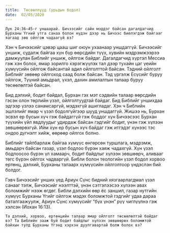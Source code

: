 ```yaml
---
title:  Төсөөллүүд (урьдын бодол)
date:  02/05/2020
---
```


`Лук 24:36–45-г уншаарай. Бичээсийг сайн мэддэг байсан дагалдагчид Бурханы Үгний утга санаа болон нүдэн дээр нь Бичээс биелэгдэж байгааг яагаад зөв ойлгож чадаагүй вэ?`

Хэн ч Бичээсийг цэвэр цааш шиг оюун ухаанаар уншдаггүй. Бичээсийг уншиж, судалж байгаа хүн бүр өөрсдийн түүх, хувийн мэдрэмжээрээ дамжуулан Библийг уншиж, ойлгож байдаг. Дагалдагчид хүртэл Мессиа гэж хэн болох, ямар зорилго хэрэгжүүлэх тал дээр тухайн цаг үеийн хүмүүсийн ойлгож байсантай адил ойлголттой байсан. Тэдний ойлголт Библийг зөвөөр ойлгоход саад болж байсан. Тэд үргэлж Есүсийг буруу ойлгож, Түүний амьдрал, үхэл, дахин амилалтын талаар буруу төсөөлөлтэй байсан.

Бид дэлхий, бодит байдал, Бурхан гэх мэт сэдвийн талаар өөрсдийн гэсэн олон төрлийн үзэл, ойлголтуудтай байдаг. Бид Библийг уншихдаа эдгээр үзлээ санамсаргүй, мэдэхгүй ашигладаг. Хэн ч Библийн эшлэлийг ямар ч үзэл бодолгүйгээр шууд уншдаггүй. Жишээ нь, Бурхан эсвэл ер бусын хүч гэж байдаггүй гэж боддог хүн Бичээсээс Бурхан түүхийн үйл явдлуудыг удирдаж байсан гэдгийг бодит, үнэн гэж хүлээн зөвшөөрөхгүй. Ийм хүн ер бусын хүч байдаг гэж итгэдэг хүнээс тэс ондоо дүгнэлт хийж, өөрөөр ойлгох болно.

Библийг тайлбарлаж байгаа хүмүүс өнгөрсөн туршлага, мэдрэмж, амьдарч байсан газар, үзэл бодлоо бүрэн хаяж чадахгүй. Хүн үзэл бодлоосоо бүрэн үл хамаарч, бодит байдлыг хүлээн зөвшөөрч, аливааг төгс бүрэн ойлгох чадваргүй. Библи болон теологийн үзэл бодол хорвоо ертөнц, дэлхий, Бурханы талаарх хүмүүсийн ойлголтоор үндэслэн бий болдог.

Гэвч Бичээсийг унших үед Ариун Сүнс бидний хязгаарлагдмал үзэл санааг тэлж, Бичээсийг нээлттэй, үнэн сэтгэлээсээ хүлээн авах боломжийг нээж өгдөг. Библи дэлхийн өөр ёс заншил, газар нутгийн хүмүүс Бурханы Үгийг ойлгож мэдэх боломжтой гэдгийг удаа дараа баталгаажуулж, Ариун Сүнс хүмүүсийг “бүх үнэн” рүү чиглүүлнэ гэж хэлсэн (Иохан 16:13).

`Та дэлхий, хорвоо, ертөнцийн талаар ямар ойлголт төсөөлөлтэй байдаг вэ? Та Библийн зааж буй бодит байдлыг хүлээн зөвшөөрөх боломжтой байхын тулд Бурханы Үгэнд хэрхэн дуулгавартай болж болох вэ?`